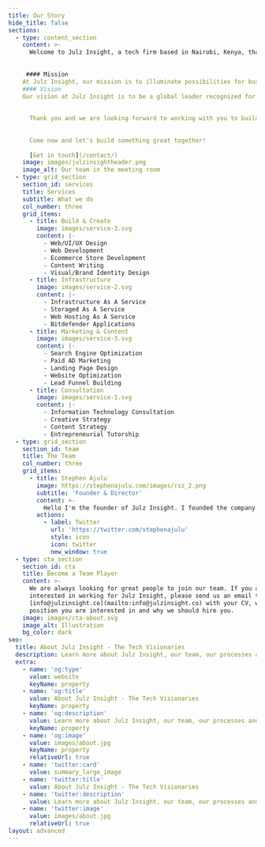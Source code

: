 ```yaml
---
title: Our Story
hide_title: false
sections:
  - type: content_section
    content: >-
      Welcome to Julz Insight, a tech firm based in Nairobi, Kenya, that builds innovative, influential, and impactful products, brands, businesses, and solutions by providing cutting-edge tech, marketing, and consulting solutions. 
      
      
     #### Mission
    At Julz Insight, our mission is to illuminate possibilities for businesses, brands, and individuals by leveraging cutting-edge technology, innovative marketing strategies, and expert consulting services. We are dedicated to empowering our clients to unlock their fullest potential and thrive in the rapidly evolving landscapes of tech and marketing.
    #### Vision
    Our vision at Julz Insight is to be a global leader recognized for our pioneering spirit, bleeding-edge solutions, unwavering commitment to excellence, and the transformative impact we bring to the world. We aspire to shape a future where innovation knows no bounds and possibilities limitless
      
      
      Thank you and we are looking forward to working with you to build your dreams.
      
      
      Come now and let's build something great together!
      
      [Get in touch](/contact/)
    image: images/julzinsightheader.png
    image_alt: Our team in the meeting room
  - type: grid_section
    section_id: services
    title: Services
    subtitle: What we do
    col_number: three
    grid_items:
      - title: Build & Create
        image: images/service-3.svg
        content: |-
          - Web/UI/UX Design
          - Web Development
          - Ecommerce Store Development
          - Content Writing
          - Visual/Brand Identity Design
      - title: Infrastructure
        image: images/service-2.svg
        content: |-
          - Infrastructure As A Service
          - Storaged As A Service
          - Web Hosting As A Service
          - Bitdefender Applications
      - title: Marketing & Content
        image: images/service-3.svg
        content: |-
          - Search Engine Optimization
          - Paid AD Marketing
          - Landing Page Design
          - Website Optimization
          - Lead Funnel Building
      - title: Consultation
        image: images/service-1.svg
        content: |-
          - Information Technology Consultation
          - Creative Strategy
          - Content Strategy
          - Entrepreneurial Tutorship
  - type: grid_section
    section_id: team
    title: The Team
    col_number: three
    grid_items:
      - title: Stephen Ajulu
        image: https://stephenajulu.com/images/rsz_2.png
        subtitle: 'Founder & Director'
        content: >-
          Hello I'm the founder of Julz Insight. I founded the company with the ultimate goal of crafting impactful products, brands and solutions. It's nice to                       meet you.
        actions:
          - label: Twitter
            url: 'https://twitter.com/stephenajulu'
            style: icon
            icon: twitter
            new_window: true
  - type: cta_section
    section_id: cta
    title: Become a Team Player
    content: >-
      We are always looking for great people to join our team. If you are
      interested in working for Julz Insight, please send us an email to
      [info@julzinsight.co](mailto:info@julzinsight.co) with your CV, which
      position you are interested in and why we should hire you.
    image: images/cta-about.svg
    image_alt: Illustration
    bg_color: dark
seo:
  title: About Julz Insight - The Tech Visionaries
  description: Learn more about Julz Insight, our team, our processes and more
  extra:
    - name: 'og:type'
      value: website
      keyName: property
    - name: 'og:title'
      value: About Julz Insight - The Tech Visionaries
      keyName: property
    - name: 'og:description'
      value: Learn more about Julz Insight, our team, our processes and more
      keyName: property
    - name: 'og:image'
      value: images/about.jpg
      keyName: property
      relativeUrl: true
    - name: 'twitter:card'
      value: summary_large_image
    - name: 'twitter:title'
      value: About Julz Insight - The Tech Visionaries
    - name: 'twitter:description'
      value: Learn more about Julz Insight, our team, our processes and more
    - name: 'twitter:image'
      value: images/about.jpg
      relativeUrl: true
layout: advanced
---
```

